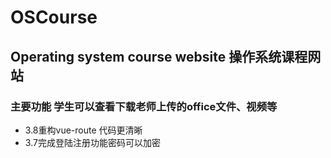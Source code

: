 # OSCourse
## Operating system course website  操作系统课程网站
### 主要功能 学生可以查看下载老师上传的office文件、视频等

- 3.8重构vue-route 代码更清晰
- 3.7完成登陆注册功能密码可以加密